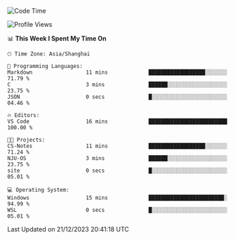 <!--START_SECTION:waka-->
![Code Time](http://img.shields.io/badge/Code%20Time-1%2C432%20hrs%2049%20mins-blue)

![Profile Views](http://img.shields.io/badge/Profile%20Views-1-blue)

📊 **This Week I Spent My Time On** 

```text
🕑︎ Time Zone: Asia/Shanghai

💬 Programming Languages: 
Markdown                 11 mins             ██████████████████░░░░░░░   71.79 % 
C                        3 mins              ██████░░░░░░░░░░░░░░░░░░░   23.75 % 
JSON                     0 secs              █░░░░░░░░░░░░░░░░░░░░░░░░   04.46 % 

🔥 Editors: 
VS Code                  16 mins             █████████████████████████   100.00 % 

🐱‍💻 Projects: 
CS-Notes                 11 mins             ██████████████████░░░░░░░   71.24 % 
NJU-OS                   3 mins              ██████░░░░░░░░░░░░░░░░░░░   23.75 % 
site                     0 secs              █░░░░░░░░░░░░░░░░░░░░░░░░   05.01 % 

💻 Operating System: 
Windows                  15 mins             ████████████████████████░   94.99 % 
WSL                      0 secs              █░░░░░░░░░░░░░░░░░░░░░░░░   05.01 % 
```


 Last Updated on 21/12/2023 20:41:18 UTC
<!--END_SECTION:waka-->